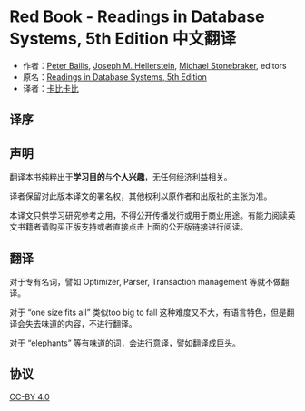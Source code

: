 # Red Book - Readings in Database Systems, 5th Edition 中文翻译

- 作者：[Peter Bailis](http://www.bailis.org/), [Joseph M. Hellerstein](http://db.cs.berkeley.edu/jmh/), [Michael Stonebraker](http://www.csail.mit.edu/user/1547), editors
- 原名：[Readings in Database Systems, 5th Edition](http://www.redbook.io/index.html)
- 译者：[卡比卡比](https://github.com/jackwener)

## 译序



## 声明

翻译本书纯粹出于**学习目的**与**个人兴趣**，无任何经济利益相关。

译者保留对此版本译文的署名权，其他权利以原作者和出版社的主张为准。

本译文只供学习研究参考之用，不得公开传播发行或用于商业用途。有能力阅读英文书籍者请购买正版支持或者直接点击上面的公开版链接进行阅读。

## 翻译

对于专有名词，譬如 Optimizer, Parser, Transaction management 等就不做翻译。

对于 “one size fits all” 类似too big to fall 这种难度又不大，有语言特色，但是翻译会失去味道的内容，不进行翻译。

对于 “elephants” 等有味道的词，会进行意译，譬如翻译成巨头。

## 协议

[CC-BY 4.0](https://github.com/Vonng/ddia/blob/master/LICENSE)

